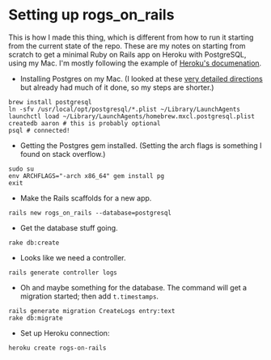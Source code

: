 # Setting up rogs_on_rails

This is how I made this thing, which is different from how to run it starting from the current state of the repo. These are my notes on starting from scratch to get a minimal Ruby on Rails app on Heroku with PostgreSQL, using my Mac. I'm mostly following the example of [Heroku's documenation](https://devcenter.heroku.com/articles/getting-started-with-rails4).

* Installing Postgres on my Mac. (I looked at these [very detailed directions](https://www.codefellows.org/blog/three-battle-tested-ways-to-install-postgresql) but already had much of it done, so my steps are shorter.)

```
brew install postgresql
ln -sfv /usr/local/opt/postgresql/*.plist ~/Library/LaunchAgents
launchctl load ~/Library/LaunchAgents/homebrew.mxcl.postgresql.plist
createdb aaron # this is probably optional
psql # connected!
```

* Getting the Postgres gem installed. (Setting the arch flags is something I found on stack overflow.)

```
sudo su
env ARCHFLAGS="-arch x86_64" gem install pg
exit
```

* Make the Rails scaffolds for a new app.

```
rails new rogs_on_rails --database=postgresql
```

* Get the database stuff going.

```
rake db:create
```

* Looks like we need a controller.

```
rails generate controller logs
```

* Oh and maybe something for the database. The command will get a migration started; then add `t.timestamps`.

```
rails generate migration CreateLogs entry:text
rake db:migrate
```

* Set up Heroku connection:

```
heroku create rogs-on-rails
```
